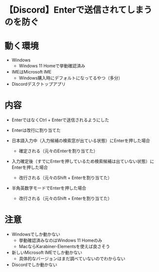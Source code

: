 # 【Discord】Enterで送信されてしまうのを防ぐ

# 動く環境
- Windows
  - Windows 11 Homeで挙動確認済み
- IMEはMicrosoft IME
  - Windows購入時にデフォルトになってるやつ（多分）
- Discordデスクトップアプリ

# 内容
- EnterではなくCtrl + Enterで送信されるようにした
- Enterは改行に割り当てた

- 日本語入力中（入力候補の検索窓が出ている状態）にEnterを押した場合
  - 確定される（元々のEnterを割り当てた）
- 入力確定後（すでにEnterを押しているため検索候補は出ていない状態）にEnterを押した場合
  - 改行される（元々のShift + Enterを割り当てた）
- 半角英数字モードでEnterを押した場合
  - 改行される（元々のShift + Enterを割り当てた）

# 注意
- Windowsでしか動かない
  - 挙動確認済みなのはWindows 11 Homeのみ
  - MacならKarabiner-Elementsを使えば良さそう
- 新しいMicrosoft IMEでしか動かない
  - 具体的なバージョンはまだ調べていないのでわからない
- Discordでしか動かない